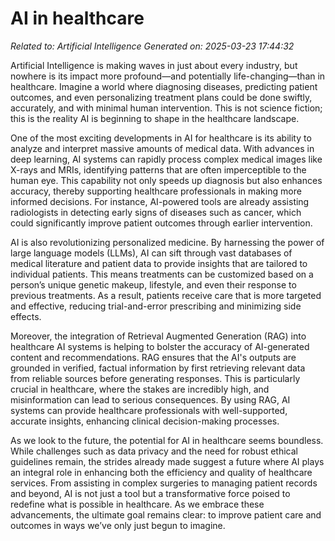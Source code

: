 # AI in healthcare

*Related to: Artificial Intelligence*
*Generated on: 2025-03-23 17:44:32*

Artificial Intelligence is making waves in just about every industry, but nowhere is its impact more profound—and potentially life-changing—than in healthcare. Imagine a world where diagnosing diseases, predicting patient outcomes, and even personalizing treatment plans could be done swiftly, accurately, and with minimal human intervention. This is not science fiction; this is the reality AI is beginning to shape in the healthcare landscape.

One of the most exciting developments in AI for healthcare is its ability to analyze and interpret massive amounts of medical data. With advances in deep learning, AI systems can rapidly process complex medical images like X-rays and MRIs, identifying patterns that are often imperceptible to the human eye. This capability not only speeds up diagnosis but also enhances accuracy, thereby supporting healthcare professionals in making more informed decisions. For instance, AI-powered tools are already assisting radiologists in detecting early signs of diseases such as cancer, which could significantly improve patient outcomes through earlier intervention.

AI is also revolutionizing personalized medicine. By harnessing the power of large language models (LLMs), AI can sift through vast databases of medical literature and patient data to provide insights that are tailored to individual patients. This means treatments can be customized based on a person’s unique genetic makeup, lifestyle, and even their response to previous treatments. As a result, patients receive care that is more targeted and effective, reducing trial-and-error prescribing and minimizing side effects.

Moreover, the integration of Retrieval Augmented Generation (RAG) into healthcare AI systems is helping to bolster the accuracy of AI-generated content and recommendations. RAG ensures that the AI's outputs are grounded in verified, factual information by first retrieving relevant data from reliable sources before generating responses. This is particularly crucial in healthcare, where the stakes are incredibly high, and misinformation can lead to serious consequences. By using RAG, AI systems can provide healthcare professionals with well-supported, accurate insights, enhancing clinical decision-making processes.

As we look to the future, the potential for AI in healthcare seems boundless. While challenges such as data privacy and the need for robust ethical guidelines remain, the strides already made suggest a future where AI plays an integral role in enhancing both the efficiency and quality of healthcare services. From assisting in complex surgeries to managing patient records and beyond, AI is not just a tool but a transformative force poised to redefine what is possible in healthcare. As we embrace these advancements, the ultimate goal remains clear: to improve patient care and outcomes in ways we’ve only just begun to imagine.
